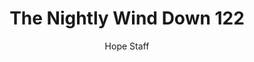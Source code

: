 ---
image: /assets/img/nwd/122_nwd_matthew_6_14_nlt.png
title: The Nightly Wind Down 122
number: 122
categories:
  - The Nightly Wind Down
author: Hope Staff
notes: The Nightly Wind Down 122
embed: >-
  EMBED_GOES_HERE
transcript: >-
  SOME LINES OF TEXT START HERE
---